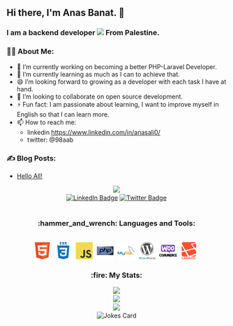 ## Hi there, I'm Anas Banat. 👋
### I am a backend developer <img src="https://media.giphy.com/media/WUlplcMpOCEmTGBtBW/giphy.gif" width="30"> From Palestine.
### :man_technologist: About Me:
- 🔭 I’m currently working on becoming a better PHP-Laravel Developer.<br>
- 🌱 I’m currently learning as much as I can to achieve that.<br>
- 😄 I’m looking forward to growing as a developer with each task I have at hand.<br>
- 👯 I’m looking to collaborate on open source development.<br>
- ⚡ Fun fact: I am passionate about learning, I want to improve myself in English so that I can learn more.<br>
- 📫 How to reach me:<br>
   * linkedin https://www.linkedin.com/in/anasali0/ <br>
   * twitter: @98aab
### :writing_hand: Blog Posts:
  <!-- BLOG-POST-LIST:START -->
- [Hello All!](https://dev.to/anasbanat0/hello-all-3ecd)
<!-- BLOG-POST-LIST:END -->
  
<div id="header" align="center">
  <img src="https://media.giphy.com/media/M9gbBd9nbDrOTu1Mqx/giphy.gif" width="100"/>
</div>
<div id="badges" align="center">
  <a href="https://www.linkedin.com/in/anasali0/"><img src="https://img.shields.io/badge/LinkedIn-blue?style=for-the-badge&logo=linkedin&logoColor=white" alt="LinkedIn Badge"/></a>
  <a href="https://www.twitter.com/98aab/"><img src="https://img.shields.io/badge/Twitter-blue?style=for-the-badge&logo=twitter&logoColor=white" alt="Twitter Badge"/></a>
</div>
<div align="center">
  <img src="https://komarev.com/ghpvc/?username=anasbanat0&style=flat-square&color=blue" alt=""/>
</div>
<h3 align="center"> :hammer_and_wrench: Languages and Tools:</h3><br>
<div align="center">
  <img src="https://github.com/devicons/devicon/blob/master/icons/html5/html5-original.svg" title="HTML5" alt="HTML" width="40" height="40"/>&nbsp;
  <img src="https://github.com/devicons/devicon/blob/master/icons/css3/css3-plain-wordmark.svg"  title="CSS3" alt="CSS" width="40" height="40"/>&nbsp;
  <img src="https://github.com/devicons/devicon/blob/master/icons/javascript/javascript-original.svg" title="JavaScript" alt="JavaScript" width="40" height="40"/>&nbsp;
  <img src="https://github.com/devicons/devicon/blob/master/icons/php/php-original.svg" title="PHP" alt="PHP" width="40" height="40"/>&nbsp;
  <img src="https://github.com/devicons/devicon/blob/master/icons/mysql/mysql-original-wordmark.svg" title="MySQL"  alt="MySQL" width="40" height="40"/>&nbsp;
  <img src="https://github.com/devicons/devicon/blob/master/icons/wordpress/wordpress-original.svg" title="Wordpress" alt="wordpress" width="40" height="40"/>&nbsp;
  <img src="https://github.com/devicons/devicon/blob/master/icons/woocommerce/woocommerce-original-wordmark.svg" title="woocommerce" alt="woocommerce" width="40" height="40"/>&nbsp;
  <img src="https://github.com/devicons/devicon/blob/master/icons/laravel/laravel-plain-wordmark.svg" title="PHP-Laravel" alt="PHP-Laravel" width="40" height="40"/>&nbsp;
</div>
<div align="center">
  <h3> :fire: My Stats:</h3>
  <img src="https://github-readme-streak-stats.herokuapp.com?user=anasbanat0&theme=dark&background=000000"><br>
  <img src="https://github-readme-stats.vercel.app/api?username=anasbanat0&layout=compact&theme=vision-friendly-dark"><br>
  <img src="https://github-readme-stats.vercel.app/api/top-langs/?username=anasbanat0&layout=compact&theme=vision-friendly-dark"><br>
  <img src="https://readme-jokes.vercel.app/api" alt="Jokes Card" />
</div>

